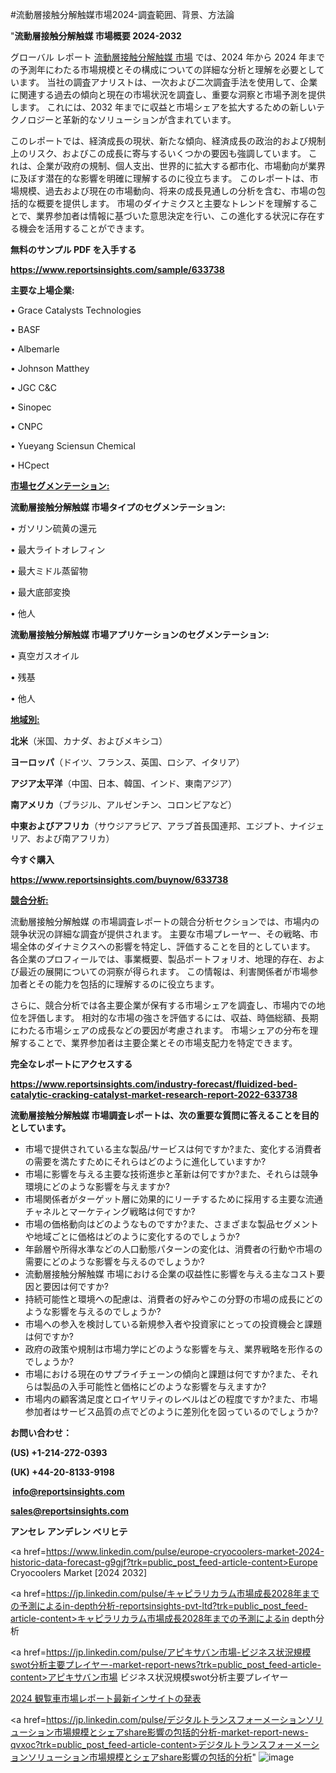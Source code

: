 #流動層接触分解触媒市場2024-調査範囲、背景、方法論

"<strong>流動層接触分解触媒 市場概要 2024-2032</strong>

グローバル レポート <a href=https://www.reportsinsights.com/sample/633738>流動層接触分解触媒 市場</a> では、2024 年から 2024 年までの予測年にわたる市場規模とその構成についての詳細な分析と理解を必要としています。 当社の調査アナリストは、一次および二次調査手法を使用して、企業に関連する過去の傾向と現在の市場状況を調査し、重要な洞察と市場予測を提供します。 これには、2032 年までに収益と市場シェアを拡大​​するための新しいテクノロジーと革新的なソリューションが含まれています。

このレポートでは、経済成長の現状、新たな傾向、経済成長の政治的および規制上のリスク、およびこの成長に寄与するいくつかの要因も強調しています。 これは、企業が政府の規制、個人支出、世界的に拡大する都市化、市場動向が業界に及ぼす潜在的な影響を明確に理解するのに役立ちます。 このレポートは、市場規模、過去および現在の市場動向、将来の成長見通しの分析を含む、市場の包括的な概要を提供します。 市場のダイナミクスと主要なトレンドを理解することで、業界参加者は情報に基づいた意思決定を行い、この進化する状況に存在する機会を活用することができます。

<strong><b>無料のサンプル PDF を入手する</b></strong>

<a href=https://www.reportsinsights.com/sample/633738><strong><u>https://www.reportsinsights.com/sample/633738</u></strong></a>

<strong>主要な上場企業:</strong>

• Grace Catalysts Technologies

• BASF

• Albemarle

• Johnson Matthey

• JGC C&C

• Sinopec

• CNPC

• Yueyang Sciensun Chemical

• HCpect

<strong><u>市場セグメンテーション</u></strong><strong><u>:</u></strong>

<strong>流動層接触分解触媒 市場タイプのセグメンテーション:</strong>

• ガソリン硫黄の還元

• 最大ライトオレフィン

• 最大ミドル蒸留物

• 最大底部変換

• 他人

<strong>流動層接触分解触媒 市場アプリケーションのセグメンテーション:</strong>

• 真空ガスオイル

• 残基

• 他人

<strong><u>地域別</u></strong><strong><u>:</u></strong>

<strong>北米</strong>（米国、カナダ、およびメキシコ）

<strong>ヨーロッパ</strong>（ドイツ、フランス、英国、ロシア、イタリア）

<strong>アジア太平洋</strong>（中国、日本、韓国、インド、東南アジア）

<strong>南アメリカ</strong>（ブラジル、アルゼンチン、コロンビアなど）

<strong>中東およびアフリカ</strong>（サウジアラビア、アラブ首長国連邦、エジプト、ナイジェリア、および南アフリカ）

<strong>今すぐ購入</strong>

<a href=https://www.reportsinsights.com/buynow/633738><strong><u>https://www.reportsinsights.com/buynow/633738</u></strong></a>

<strong><u>競合分析:</u></strong>

流動層接触分解触媒 の市場調査レポートの競合分析セクションでは、市場内の競争状況の詳細な調査が提供されます。 主要な市場プレーヤー、その戦略、市場全体のダイナミクスへの影響を特定し、評価することを目的としています。 各企業のプロフィールでは、事業概要、製品ポートフォリオ、地理的存在、および最近の展開についての洞察が得られます。 この情報は、利害関係者が市場参加者とその能力を包括的に理解するのに役立ちます。

さらに、競合分析では各主要企業が保有する市場シェアを調査し、市場内での地位を評価します。 相対的な市場の強さを評価するには、収益、時価総額、長期にわたる市場シェアの成長などの要因が考慮されます。 市場シェアの分布を理解することで、業界参加者は主要企業とその市場支配力を特定できます。

<strong>完全なレポートにアクセスする</strong>

<a href=https://www.reportsinsights.com/industry-forecast/fluidized-bed-catalytic-cracking-catalyst-market-research-report-2022-633738><strong><u><b>https://www.reportsinsights.com/industry-forecast/fluidized-bed-catalytic-cracking-catalyst-market-research-report-2022-633738</b></u></strong></a>

<strong><b>流動層接触分解触媒 市場調査レポートは、次の重要な質問に答えることを目的としています。</b></strong>
<ul>
  <li>市場で提供されている主な製品/サービスは何ですか?また、変化する消費者の需要を満たすためにそれらはどのように進化していますか?</li>
  <li>市場に影響を与える主要な技術進歩と革新は何ですか?また、それらは競争環境にどのような影響を与えますか?</li>
  <li>市場関係者がターゲット層に効果的にリーチするために採用する主要な流通チャネルとマーケティング戦略は何ですか?</li>
  <li>市場の価格動向はどのようなものですか?また、さまざまな製品セグメントや地域ごとに価格はどのように変化するのでしょうか?</li>
  <li>年齢層や所得水準などの人口動態パターンの変化は、消費者の行動や市場の需要にどのような影響を与えるのでしょうか?</li>
  <li>流動層接触分解触媒 市場における企業の収益性に影響を与える主なコスト要因と要因は何ですか?</li>
  <li>持続可能性と環境への配慮は、消費者の好みやこの分野の市場の成長にどのような影響を与えるのでしょうか?</li>
  <li>市場への参入を検討している新規参入者や投資家にとっての投資機会と課題は何ですか?</li>
  <li>政府の政策や規制は市場力学にどのような影響を与え、業界戦略を形作るのでしょうか?</li>
  <li>市場における現在のサプライチェーンの傾向と課題は何ですか?また、それらは製品の入手可能性と価格にどのような影響を与えますか?</li>
  <li>市場内の顧客満足度とロイヤリティのレベルはどの程度ですか?また、市場参加者はサービス品質の点でどのように差別化を図っているのでしょうか?</li>
</ul>
<strong>お問い合わせ：</strong>

<strong>(US) +1-214-272-0393</strong>

<strong>(UK) +44-20-8133-9198</strong>

<strong> </strong><a href=info@reportsinsights.com><strong><u>info@reportsinsights.com</u></strong></a>

<a href=sales@reportsinsights.com><strong><u>sales@reportsinsights.com</u></strong></a>

<strong>アンセレ アンデレン ベリヒテ</strong>

<a href=https://www.linkedin.com/pulse/europe-cryocoolers-market-2024-historic-data-forecast-g9gjf?trk=public_post_feed-article-content>Europe Cryocoolers Market [2024 2032]</a>

<a href=https://jp.linkedin.com/pulse/キャピラリカラム市場成長2028年までの予測によるin-depth分析-reportsinsights-pvt-ltd?trk=public_post_feed-article-content>キャピラリカラム市場成長2028年までの予測によるin depth分析</a>

<a href=https://jp.linkedin.com/pulse/アピキサバン市場-ビジネス状況規模swot分析主要プレイヤー-market-report-news?trk=public_post_feed-article-content>アピキサバン市場 ビジネス状況規模swot分析主要プレイヤー</a>

<a href=https://www.linkedin.com/pulse/2024-観覧車市場レポート最新インサイトの発表-reports-insights-expert-5z0hf/>2024 観覧車市場レポート最新インサイトの発表</a>

<a href=https://jp.linkedin.com/pulse/デジタルトランスフォーメーションソリューション市場規模とシェアshare影響の包括的分析-market-report-news-qvxoc?trk=public_post_feed-article-content>デジタルトランスフォーメーションソリューション市場規模とシェアshare影響の包括的分析</a>"
![image](https://github.com/ahaan12367/RIMarket24/assets/158471582/916fa0ce-f9af-48d1-914e-ef058578c277)
